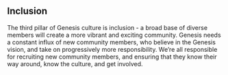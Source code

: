 <h2>Inclusion</h2>
<p>The third pillar of Genesis culture is inclusion - a broad base of diverse members will create a more vibrant and exciting community. Genesis needs a constant influx of new community members, who believe in the Genesis vision, and take on progressively more responsibility. We’re all responsible for recruiting new community members, and ensuring that they know their way around, know the culture, and get involved.</p>